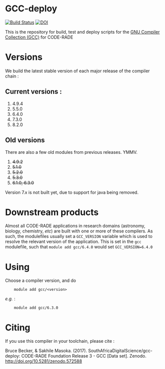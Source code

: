 # GCC-deploy

[![Build Status](https://ci.sagrid.ac.za/buildStatus/icon?job=gcc-deploy)](https://ci.sagrid.ac.za/job/gcc-deploy) [![DOI](https://zenodo.org/badge/DOI/10.5281/zenodo.572588.svg)](https://doi.org/10.5281/zenodo.572588)

This is the repository for build, test and deploy scripts for the [GNU Compiler Collection (GCC)](https://gcc.gnu.org/) for CODE-RADE

# Versions

We build the latest stable version of each major release of the compiler chain :

## Current versions :

  1. 4.9.4
  1. 5.5.0
  1. 6.4.0
  1. 7.3.0
  1. 8.2.0 

## Old versions

There are also a few old modules from previous releases. YMMV.

  1. ~~4.9.2~~
  1. ~~5.1.0~~
  1. ~~5.2.0~~
  1. ~~5.3.0~~
  1. ~~6.1.0, 6.3.0~~

Version 7.x is not built yet, due to support for java being removed.


# Downstream products

Almost all CODE-RADE applications in research domains (astronomy, biology, chemistry, _etc_) are built with one or more of these compilers. As such, the modulefiles usually set a `GCC_VERSION` variable which is used to resolve the relevant version of the application. This is set in the `gcc` modulefile, such that `module add gcc/6.4.0` would set `GCC_VERSION=6.4.0`

# Using

Choose a compiler version, and do

```
    module add gcc/<version>
```

_e.g._ :

```
    module add gcc/6.3.0
```

# Citing

If you use this compiler in your toolchain, please cite :

Bruce Becker, & Sakhile Masoka. (2017). SouthAfricaDigitalScience/gcc-deploy: CODE-RADE Foundation Release 3 - GCC [Data set]. Zenodo. http://doi.org/10.5281/zenodo.572588
